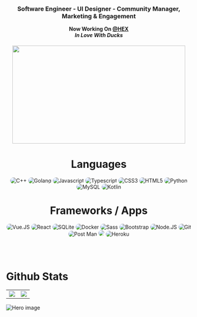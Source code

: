 <div align="center">
    <h3 style="Arial"> Software Engineer - UI Designer - Community Manager, Marketing & Engagement </h3> 
</div>

<div align="center">
    <b> Now Working On <a href="https://github.com/HEXFAM">@HEX</a></br><em> In Love With Ducks </em> </b>
</div>
 

<div alt="Im Kind :)">
<h5 align="center">
<a  a href="https://discord.com/users/827254269434396712">
  <img src="https://lanyard.cnrad.dev/api/827254269434396712" width="470" height="266" />
</a>
</h5>
 </div>



<h1 align="center">
    Languages
</h1>

<div align="center">
    <img src="https://img.shields.io/badge/C%2B%2B-00599C?style=flat&logo=c%2B%2B&logoColor=white" alt="C++" style="border-radius:15px"/>
    <img src="https://img.shields.io/badge/Go-00ADD8?style=flat&logo=go&logoColor=white" alt="Golang" style="border-radius:15px"/>
    <img src="https://img.shields.io/badge/JavaScript-F7DF1E?style=flat&logo=javascript&logoColor=white" alt="Javascript" style="border-radius:15px"/>
    <img src="https://img.shields.io/badge/TypeScript-3178C6?style=flat&logo=typescript&logoColor=white" alt="Typescript" style="border-radius:15px"/>
    <img src="https://img.shields.io/badge/CSS3-1572B6?style=flat&logo=css3&logoColor=white" alt="CSS3" style="border-radius:15px"/>
    <img src="https://img.shields.io/badge/HTML5-E34F26?style=flat&logo=html5&logoColor=white" alt="HTML5" style="border-radius:15px"/>
    <img src="https://img.shields.io/badge/Python-3776AB?style=flat&logo=python&logoColor=white" alt="Python" style="border-radius:15px"/>
    <img src="https://img.shields.io/badge/MySQL-4479A1?style=flat&logo=mysql&logoColor=white" alt="MySQL" style="border-radius:15px"/>
    <img src="https://img.shields.io/badge/Kotlin-0095D5?style=flat&logo=kotlin&logoColor=white" alt="Kotlin" style="border-radius:15px"/>
    
</div>

<h1 align="center">
    Frameworks / Apps
</h1>

<div align="center">
    <img src="https://img.shields.io/badge/Vue.JS-4FC08D?style=flat&logo=vue.js&logoColor=white" alt="Vue.JS" style="border-radius:15px"/>
    <img src="https://img.shields.io/badge/React-61DAFB?style=flat&logo=react&logoColor=white" alt="React" style="border-radius:15px"/>
    <img src="https://img.shields.io/badge/SQLite-003B57?style=flat&logo=sqlite&logoColor=white" alt="SQLite" style="border-radius:15px"/>
    <img src="https://img.shields.io/badge/Docker-2498ED?style=flat&logo=docker&logoColor=white" alt="Docker" style="border-radius:15px"/>
    <img src="https://img.shields.io/badge/Sass-CC6699?style=flat&logo=sass&logoColor=white" alt="Sass" style="border-radius:15px"/>
    <img src="https://img.shields.io/badge/Bootstrap-7952B3?style=flat&logo=bootstrap&logoColor=white" alt="Bootstrap" style="border-radius:15px"/>
    <img src="https://img.shields.io/badge/Node.JS-339933?style=flat&logo=node.js&logoColor=white" alt="Node.JS" style="border-radius:15px"/>
    <img src="https://img.shields.io/badge/Git-F05032?style=flat&logo=git&logoColor=white" alt="Git" style="border-radius:15px"/>
    <img src="https://img.shields.io/badge/Postman-FF6C37?style=flat&logo=postman&logoColor=white" alt="Post Man" style="border-radius:15px"/>
    <img src="https://img.shields.io/badge/MongoDB-47A248?style=flat&logo=mongodb&logoColor=white alt="Mongo DB" style="border-radius:15px"/>
    <img src="https://img.shields.io/badge/Heroku-430098?style=flat&logo=heroku&logoColor=white" alt="Heroku" style="border-radius:15px"/>
    </div>
    
    
    




</br>
</br>
</br>
                                                                                                                                        
# Github Stats

<table>
  <tr>
    <td align="center" style="padding=0;width=50%;">
      <img align="center" style="padding=0;" src="https://gh-stats.didinele.me/api/?username=pyr33x&show_icons=true&title_color=4F8CC9&text_color=9f9f9f&bg_color=00000000&hide_border=true&icon_color=4F8CC9&hide_title=true&count_private=true"/>
    </td>
    <td align="center" style="padding=0;width=50%;">
      <img align="center" style="padding=0;" src="https://gh-stats.didinele.me/api/top-langs/?username=pyr33x&layout=compact&show_icons=true&title_color=4F8CC9&text_color=9f9f9f&bg_color=00000000&hide_border=true&icon_color=00000000&count_private=true&extra=pyr33x -djs-v13-bot,ghost-ping-detector"/>
    </td>
  </tr>
</table>



<img src="https://cdn.discordapp.com/attachments/844973689292193824/921150781380493323/footer.png" alt="Hero image">
